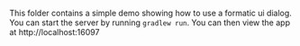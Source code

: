 This folder contains a simple demo showing how to use a formatic ui dialog. You can start the server
by running `gradlew run`. You can then view the app at http://localhost:16097